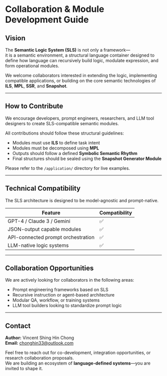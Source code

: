 # Collaboration & Module Development Guide

## Vision

The **Semantic Logic System (SLS)** is not only a framework—  
it is a semantic environment, a structural language container designed to define how language can recursively build logic, modulate expression, and form operational modules.

We welcome collaborators interested in extending the logic, implementing compatible applications, or building on the core semantic technologies of **ILS**, **MPL**, **SSR**, and **Snapshot**.

---

## How to Contribute

We encourage developers, prompt engineers, researchers, and LLM tool designers to create SLS-compatible semantic modules.

All contributions should follow these structural guidelines:

- Modules must use **ILS** to define task intent
- Modules must be decomposed using **MPL**
- Outputs should follow a defined **Symbolic Semantic Rhythm**
- Final structures should be sealed using the **Snapshot Generator Module**

Please refer to the `/application/` directory for live examples.

---

## Technical Compatibility

The SLS architecture is designed to be model-agnostic and prompt-native.

| Feature         | Compatibility |
|------------------|---------------|
| GPT-4 / Claude 3 / Gemini | ✅ |
| JSON-output capable modules | ✅ |
| API-connected prompt orchestration | ✅ |
| LLM-native logic systems | ✅ |

---

## Collaboration Opportunities

We are actively looking for collaborators in the following areas:

- Prompt engineering frameworks based on SLS
- Recursive instruction or agent-based architecture
- Modular QA, workflow, or training systems
- LLM tool builders looking to standardize prompt logic

---

## Contact

**Author:** Vincent Shing Hin Chong  
**Email:** chonghin33@outlook.com  

Feel free to reach out for co-development, integration opportunities, or research collaboration proposals.  
We are building an ecosystem of **language-defined systems**—you are invited to shape it.
